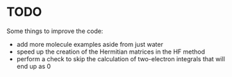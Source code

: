 # TODO

Some things to improve the code:
- add more molecule examples aside from just water
- speed up the creation of the Hermitian matrices in the HF method
- perform a check to skip the calculation of two-electron integrals that will end up as 0
